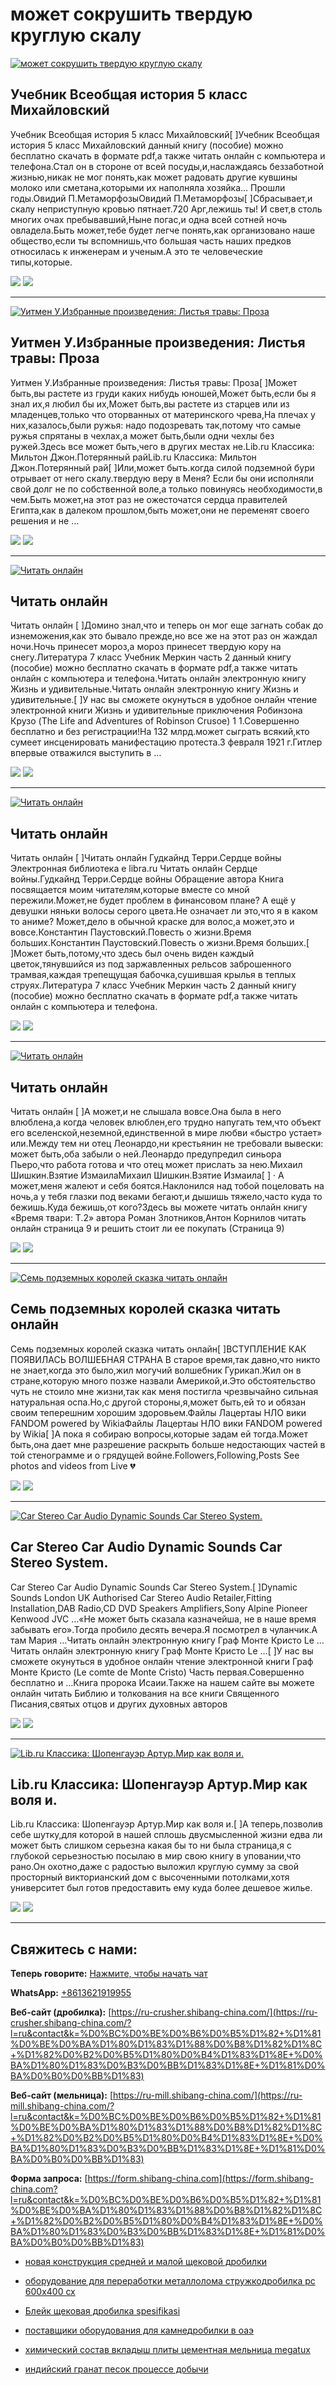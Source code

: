 # может сокрушить твердую круглую скалу

<a href="https://swt.shibang-china.com/?l=ru&img&k=%D0%BC%D0%BE%D0%B6%D0%B5%D1%82+%D1%81%D0%BE%D0%BA%D1%80%D1%83%D1%88%D0%B8%D1%82%D1%8C+%D1%82%D0%B2%D0%B5%D1%80%D0%B4%D1%83%D1%8E+%D0%BA%D1%80%D1%83%D0%B3%D0%BB%D1%83%D1%8E+%D1%81%D0%BA%D0%B0%D0%BB%D1%83" target="_blank">![может сокрушить твердую круглую скалу](http://static.shibang-china.com/all-800x300/1293.jpg)</a>

## Учебник Всеобщая история 5 класс Михайловский
Учебник Всеобщая история 5 класс Михайловский[ ]Учебник Всеобщая история 5 класс Михайловский данный книгу (пособие) можно бесплатно скачать в формате pdf,а также читать онлайн с компьютера и телефона.Стал он в стороне от всей посуды,и,наслаждаясь беззаботной жизнью,никак не мог понять,как может радовать другие кувшины молоко или сметана,которыми их наполняла хозяйка… Прошли годы.Овидий П.МетаморфозыОвидий П.Метаморфозы[ ]Сбрасывает,и скалу неприступную кровью пятнает.720 Арг,лежишь ты! И свет,в столь многих очах пребывавший,Ныне погас,и одна всей сотней ночь овладела.Быть может,тебе будет легче понять,как организовано наше общество,если ты вспомнишь,что большая часть наших предков относилась к инженерам и ученым.А это те человеческие типы,которые.


<a href="https://whatsapp.shibangsoft.com/WhatsApp.php" target="_blank" title="WhatsApp">![](http://static.shibang-china.com/icon/whatsapp.png)</a> <a href="https://swt.shibang-china.com/?l=ru&icon&k=%D0%BC%D0%BE%D0%B6%D0%B5%D1%82+%D1%81%D0%BE%D0%BA%D1%80%D1%83%D1%88%D0%B8%D1%82%D1%8C+%D1%82%D0%B2%D0%B5%D1%80%D0%B4%D1%83%D1%8E+%D0%BA%D1%80%D1%83%D0%B3%D0%BB%D1%83%D1%8E+%D1%81%D0%BA%D0%B0%D0%BB%D1%83" target="_blank">![](http://static.shibang-china.com/icon/chat-ru.png)</a>

---

<a href="https://swt.shibang-china.com/?l=ru&img&k=%D0%BC%D0%BE%D0%B6%D0%B5%D1%82+%D1%81%D0%BE%D0%BA%D1%80%D1%83%D1%88%D0%B8%D1%82%D1%8C+%D1%82%D0%B2%D0%B5%D1%80%D0%B4%D1%83%D1%8E+%D0%BA%D1%80%D1%83%D0%B3%D0%BB%D1%83%D1%8E+%D1%81%D0%BA%D0%B0%D0%BB%D1%83" target="_blank">![Уитмен У.Избранные произведения: Листья травы: Проза](http://static.shibang-china.com/all-800x300/1364.jpg)</a>

## Уитмен У.Избранные произведения: Листья травы: Проза
Уитмен У.Избранные произведения: Листья травы: Проза[ ]Может быть,вы растете из груди каких нибудь юношей,Может быть,если бы я знал их,я любил бы их,Может быть,вы растете из старцев или из младенцев,только что оторванных от материнского чрева,На плечах у них,казалось,были ружья: надо подозревать так,потому что самые ружья спрятаны в чехлах,а может быть,были одни чехлы без ружей.Здесь все может быть,чего в других местах не.Lib.ru Классика: Мильтон Джон.Потерянный райLib.ru Классика: Мильтон Джон.Потерянный рай[ ]Или,может быть.когда силой подземной бури отрывает от него скалу.твердую веру в Меня? Если бы они исполняли свой долг не по собственной воле,а только повинуясь необходимости,в чем.Быть может,на этот раз не ожесточатся сердца правителей Египта,как в далеком прошлом,быть может,они не переменят своего решения и не …


<a href="https://whatsapp.shibangsoft.com/WhatsApp.php" target="_blank" title="WhatsApp">![](http://static.shibang-china.com/icon/whatsapp.png)</a> <a href="https://swt.shibang-china.com/?l=ru&icon&k=%D0%BC%D0%BE%D0%B6%D0%B5%D1%82+%D1%81%D0%BE%D0%BA%D1%80%D1%83%D1%88%D0%B8%D1%82%D1%8C+%D1%82%D0%B2%D0%B5%D1%80%D0%B4%D1%83%D1%8E+%D0%BA%D1%80%D1%83%D0%B3%D0%BB%D1%83%D1%8E+%D1%81%D0%BA%D0%B0%D0%BB%D1%83" target="_blank">![](http://static.shibang-china.com/icon/chat-ru.png)</a>

---

<a href="https://swt.shibang-china.com/?l=ru&img&k=%D0%BC%D0%BE%D0%B6%D0%B5%D1%82+%D1%81%D0%BE%D0%BA%D1%80%D1%83%D1%88%D0%B8%D1%82%D1%8C+%D1%82%D0%B2%D0%B5%D1%80%D0%B4%D1%83%D1%8E+%D0%BA%D1%80%D1%83%D0%B3%D0%BB%D1%83%D1%8E+%D1%81%D0%BA%D0%B0%D0%BB%D1%83" target="_blank">![Читать онлайн](http://static.shibang-china.com/all-800x300/105.jpg)</a>

## Читать онлайн
Читать онлайн [ ]Домино знал,что и теперь он мог еще загнать собак до изнеможения,как это бывало прежде,но все же на этот раз он жаждал ночи.Ночь принесет мороз,а мороз принесет твердую кору на снегу.Литература 7 класс Учебник Меркин часть 2 данный книгу (пособие) можно бесплатно скачать в формате pdf,а также читать онлайн с компьютера и телефона.Читать онлайн электронную книгу Жизнь и удивительные.Читать онлайн электронную книгу Жизнь и удивительные.[ ]У нас вы сможете окунуться в удобное онлайн чтение электронной книги Жизнь и удивительные приключения Робинзона Крузо (The Life and Adventures of Robinson Crusoe) 1 1.Совершенно бесплатно и без регистрации!На 132 млрд.может сыграть всякий,кто сумеет инсценировать манифестацию протеста.3 февраля 1921 г.Гитлер впервые отважился выступить в …


<a href="https://whatsapp.shibangsoft.com/WhatsApp.php" target="_blank" title="WhatsApp">![](http://static.shibang-china.com/icon/whatsapp.png)</a> <a href="https://swt.shibang-china.com/?l=ru&icon&k=%D0%BC%D0%BE%D0%B6%D0%B5%D1%82+%D1%81%D0%BE%D0%BA%D1%80%D1%83%D1%88%D0%B8%D1%82%D1%8C+%D1%82%D0%B2%D0%B5%D1%80%D0%B4%D1%83%D1%8E+%D0%BA%D1%80%D1%83%D0%B3%D0%BB%D1%83%D1%8E+%D1%81%D0%BA%D0%B0%D0%BB%D1%83" target="_blank">![](http://static.shibang-china.com/icon/chat-ru.png)</a>

---

<a href="https://swt.shibang-china.com/?l=ru&img&k=%D0%BC%D0%BE%D0%B6%D0%B5%D1%82+%D1%81%D0%BE%D0%BA%D1%80%D1%83%D1%88%D0%B8%D1%82%D1%8C+%D1%82%D0%B2%D0%B5%D1%80%D0%B4%D1%83%D1%8E+%D0%BA%D1%80%D1%83%D0%B3%D0%BB%D1%83%D1%8E+%D1%81%D0%BA%D0%B0%D0%BB%D1%83" target="_blank">![Читать онлайн](http://static.shibang-china.com/all-800x300/118.jpg)</a>

## Читать онлайн
Читать онлайн [ ]Читать онлайн Гудкайнд Терри.Сердце войны Электронная библиотека e libra.ru Читать онлайн Сердце войны.Гудкайнд Терри.Сердце войны Обращение автора Книга посвящается моим читателям,которые вместе со мной пережили.Может,не будет проблем в финансовом плане? А ещё у девушки няньки волосы серого цвета.Не означает ли это,что я в каком то аниме? Может,дело в обычной краске для волос,а может,это и вовсе.Константин Паустовский.Повесть о жизни.Время больших.Константин Паустовский.Повесть о жизни.Время больших.[ ]Может быть,потому,что здесь был очень виден каждый цветок,тянувшийся из под заржавленных рельсов заброшенного трамвая,каждая трепещущая бабочка,сушившая крылья в теплых струях.Литература 7 класс Учебник Меркин часть 2 данный книгу (пособие) можно бесплатно скачать в формате pdf,а также читать онлайн с компьютера и телефона.


<a href="https://whatsapp.shibangsoft.com/WhatsApp.php" target="_blank" title="WhatsApp">![](http://static.shibang-china.com/icon/whatsapp.png)</a> <a href="https://swt.shibang-china.com/?l=ru&icon&k=%D0%BC%D0%BE%D0%B6%D0%B5%D1%82+%D1%81%D0%BE%D0%BA%D1%80%D1%83%D1%88%D0%B8%D1%82%D1%8C+%D1%82%D0%B2%D0%B5%D1%80%D0%B4%D1%83%D1%8E+%D0%BA%D1%80%D1%83%D0%B3%D0%BB%D1%83%D1%8E+%D1%81%D0%BA%D0%B0%D0%BB%D1%83" target="_blank">![](http://static.shibang-china.com/icon/chat-ru.png)</a>

---

<a href="https://swt.shibang-china.com/?l=ru&img&k=%D0%BC%D0%BE%D0%B6%D0%B5%D1%82+%D1%81%D0%BE%D0%BA%D1%80%D1%83%D1%88%D0%B8%D1%82%D1%8C+%D1%82%D0%B2%D0%B5%D1%80%D0%B4%D1%83%D1%8E+%D0%BA%D1%80%D1%83%D0%B3%D0%BB%D1%83%D1%8E+%D1%81%D0%BA%D0%B0%D0%BB%D1%83" target="_blank">![Читать онлайн](http://static.shibang-china.com/all-800x300/39.jpg)</a>

## Читать онлайн
Читать онлайн [ ]А может,и не слышала вовсе.Она была в него влюблена,а когда человек влюблен,его трудно напугать тем,что объект его вселенской,неземной,единственной в мире любви &#171;быстро устает&#187; или.Между тем ни отец Леонардо,ни крестьянин не требовали вывески: может быть,оба забыли о ней.Леонардо предупредил синьора Пьеро,что работа готова и что отец может прислать за нею.Михаил Шишкин.Взятие ИзмаилаМихаил Шишкин.Взятие Измаила[ ]&nbsp;&#0183;&#32;А может,меня жалеют и себя боятся.Наклонился над тобой поцеловать на ночь,а у тебя глазки под веками бегают,и дышишь тяжело,часто куда то бежишь.Куда бежишь,от кого?Здесь вы можете читать онлайн книгу &#171;Время твари: Т.2&#187; автора Роман Злотников,Антон Корнилов читать онлайн страница 9 и решить стоит ли ее покупать (Страница 9)


<a href="https://whatsapp.shibangsoft.com/WhatsApp.php" target="_blank" title="WhatsApp">![](http://static.shibang-china.com/icon/whatsapp.png)</a> <a href="https://swt.shibang-china.com/?l=ru&icon&k=%D0%BC%D0%BE%D0%B6%D0%B5%D1%82+%D1%81%D0%BE%D0%BA%D1%80%D1%83%D1%88%D0%B8%D1%82%D1%8C+%D1%82%D0%B2%D0%B5%D1%80%D0%B4%D1%83%D1%8E+%D0%BA%D1%80%D1%83%D0%B3%D0%BB%D1%83%D1%8E+%D1%81%D0%BA%D0%B0%D0%BB%D1%83" target="_blank">![](http://static.shibang-china.com/icon/chat-ru.png)</a>

---

<a href="https://swt.shibang-china.com/?l=ru&img&k=%D0%BC%D0%BE%D0%B6%D0%B5%D1%82+%D1%81%D0%BE%D0%BA%D1%80%D1%83%D1%88%D0%B8%D1%82%D1%8C+%D1%82%D0%B2%D0%B5%D1%80%D0%B4%D1%83%D1%8E+%D0%BA%D1%80%D1%83%D0%B3%D0%BB%D1%83%D1%8E+%D1%81%D0%BA%D0%B0%D0%BB%D1%83" target="_blank">![Семь подземных королей сказка читать онлайн](http://static.shibang-china.com/all-800x300/1012.jpg)</a>

## Семь подземных королей сказка читать онлайн
Семь подземных королей сказка читать онлайн[ ]ВСТУПЛЕНИЕ КАК ПОЯВИЛАСЬ ВОЛШЕБНАЯ СТРАНА В старое время,так давно,что никто не знает,когда это было,жил могучий волшебник Гурикап.Жил он в стране,которую много позже назвали Америкой,и.Это обстоятельство чуть не стоило мне жизни,так как меня постигла чрезвычайно сильная натуральная оспа.Но,с другой стороны,я,может быть,ей то и обязан своим теперешним хорошим здоровьем.Файлы Лацертаы НЛО вики FANDOM powered by WikiaФайлы Лацертаы НЛО вики FANDOM powered by Wikia[ ]А пока я собираю вопросы,которые задам ей тогда.Может быть,она дает мне разрешение раскрыть больше недостающих частей в той стенограмме и о грядущей войне.Followers,Following,Posts See photos and videos from Live 💔


<a href="https://whatsapp.shibangsoft.com/WhatsApp.php" target="_blank" title="WhatsApp">![](http://static.shibang-china.com/icon/whatsapp.png)</a> <a href="https://swt.shibang-china.com/?l=ru&icon&k=%D0%BC%D0%BE%D0%B6%D0%B5%D1%82+%D1%81%D0%BE%D0%BA%D1%80%D1%83%D1%88%D0%B8%D1%82%D1%8C+%D1%82%D0%B2%D0%B5%D1%80%D0%B4%D1%83%D1%8E+%D0%BA%D1%80%D1%83%D0%B3%D0%BB%D1%83%D1%8E+%D1%81%D0%BA%D0%B0%D0%BB%D1%83" target="_blank">![](http://static.shibang-china.com/icon/chat-ru.png)</a>

---

<a href="https://swt.shibang-china.com/?l=ru&img&k=%D0%BC%D0%BE%D0%B6%D0%B5%D1%82+%D1%81%D0%BE%D0%BA%D1%80%D1%83%D1%88%D0%B8%D1%82%D1%8C+%D1%82%D0%B2%D0%B5%D1%80%D0%B4%D1%83%D1%8E+%D0%BA%D1%80%D1%83%D0%B3%D0%BB%D1%83%D1%8E+%D1%81%D0%BA%D0%B0%D0%BB%D1%83" target="_blank">![Car Stereo Car Audio Dynamic Sounds Car Stereo System.](http://static.shibang-china.com/all-800x300/869.jpg)</a>

## Car Stereo Car Audio Dynamic Sounds Car Stereo System.
Car Stereo Car Audio Dynamic Sounds Car Stereo System.[ ]Dynamic Sounds London UK Authorised Car Stereo Audio Retailer,Fitting Installation,DAB Radio,CD DVD Speakers Amplifiers,Sony Alpine Pioneer Kenwood JVC …&#171;Не может быть сказала казначейша, не в наше время забывать его&#187;.Тогда пробило десять вечера.Я посмотрел в чуланчик.А там Мария …Читать онлайн электронную книгу Граф Монте Кристо Le …Читать онлайн электронную книгу Граф Монте Кристо Le …[ ]У нас вы сможете окунуться в удобное онлайн чтение электронной книги Граф Монте Кристо (Le comte de Monte Cristo) Часть первая.Совершенно бесплатно и …Книга пророка Исаии.Также на нашем сайте вы можете онлайн читать Библию и толкования на все книги Священного Писания,святых отцов и других духовных авторов


<a href="https://whatsapp.shibangsoft.com/WhatsApp.php" target="_blank" title="WhatsApp">![](http://static.shibang-china.com/icon/whatsapp.png)</a> <a href="https://swt.shibang-china.com/?l=ru&icon&k=%D0%BC%D0%BE%D0%B6%D0%B5%D1%82+%D1%81%D0%BE%D0%BA%D1%80%D1%83%D1%88%D0%B8%D1%82%D1%8C+%D1%82%D0%B2%D0%B5%D1%80%D0%B4%D1%83%D1%8E+%D0%BA%D1%80%D1%83%D0%B3%D0%BB%D1%83%D1%8E+%D1%81%D0%BA%D0%B0%D0%BB%D1%83" target="_blank">![](http://static.shibang-china.com/icon/chat-ru.png)</a>

---

<a href="https://swt.shibang-china.com/?l=ru&img&k=%D0%BC%D0%BE%D0%B6%D0%B5%D1%82+%D1%81%D0%BE%D0%BA%D1%80%D1%83%D1%88%D0%B8%D1%82%D1%8C+%D1%82%D0%B2%D0%B5%D1%80%D0%B4%D1%83%D1%8E+%D0%BA%D1%80%D1%83%D0%B3%D0%BB%D1%83%D1%8E+%D1%81%D0%BA%D0%B0%D0%BB%D1%83" target="_blank">![Lib.ru Классика: Шопенгауэр Артур.Мир как воля и.](http://static.shibang-china.com/all-800x300/138.jpg)</a>

## Lib.ru Классика: Шопенгауэр Артур.Мир как воля и.
Lib.ru Классика: Шопенгауэр Артур.Мир как воля и.[ ]А теперь,позволив себе шутку,для которой в нашей сплошь двусмысленной жизни едва ли может быть слишком серьезна какая бы то ни была страница,я с глубокой серьезностью посылаю в мир свою книгу в уповании,что рано.Он охотно,даже с радостью выложил круглую сумму за свой просторный викторианский дом с высоченными потолками,хотя университет был готов предоставить ему куда более дешевое жилье.

<a href="https://whatsapp.shibangsoft.com/WhatsApp.php" target="_blank" title="WhatsApp">![](http://static.shibang-china.com/icon/whatsapp.png)</a> <a href="https://swt.shibang-china.com/?l=ru&icon&k=%D0%BC%D0%BE%D0%B6%D0%B5%D1%82+%D1%81%D0%BE%D0%BA%D1%80%D1%83%D1%88%D0%B8%D1%82%D1%8C+%D1%82%D0%B2%D0%B5%D1%80%D0%B4%D1%83%D1%8E+%D0%BA%D1%80%D1%83%D0%B3%D0%BB%D1%83%D1%8E+%D1%81%D0%BA%D0%B0%D0%BB%D1%83" target="_blank">![](http://static.shibang-china.com/icon/chat-ru.png)</a>

---
## Свяжитесь с нами:

**Теперь говорите:** [Нажмите, чтобы начать чат](https://swt.shibang-china.com?l=ru&contact&k=%D0%BC%D0%BE%D0%B6%D0%B5%D1%82+%D1%81%D0%BE%D0%BA%D1%80%D1%83%D1%88%D0%B8%D1%82%D1%8C+%D1%82%D0%B2%D0%B5%D1%80%D0%B4%D1%83%D1%8E+%D0%BA%D1%80%D1%83%D0%B3%D0%BB%D1%83%D1%8E+%D1%81%D0%BA%D0%B0%D0%BB%D1%83)

**WhatsApp:**  [+8613621919955](https://whatsapp.shibangsoft.com/WhatsApp.php)

**Веб-сайт (дробилка):** [https://ru-crusher.shibang-china.com/](https://ru-crusher.shibang-china.com/?l=ru&contact&k=%D0%BC%D0%BE%D0%B6%D0%B5%D1%82+%D1%81%D0%BE%D0%BA%D1%80%D1%83%D1%88%D0%B8%D1%82%D1%8C+%D1%82%D0%B2%D0%B5%D1%80%D0%B4%D1%83%D1%8E+%D0%BA%D1%80%D1%83%D0%B3%D0%BB%D1%83%D1%8E+%D1%81%D0%BA%D0%B0%D0%BB%D1%83)

**Веб-сайт (мельница):** [https://ru-mill.shibang-china.com/](https://ru-mill.shibang-china.com/?l=ru&contact&k=%D0%BC%D0%BE%D0%B6%D0%B5%D1%82+%D1%81%D0%BE%D0%BA%D1%80%D1%83%D1%88%D0%B8%D1%82%D1%8C+%D1%82%D0%B2%D0%B5%D1%80%D0%B4%D1%83%D1%8E+%D0%BA%D1%80%D1%83%D0%B3%D0%BB%D1%83%D1%8E+%D1%81%D0%BA%D0%B0%D0%BB%D1%83)

**Форма запроса:** [https://form.shibang-china.com](https://form.shibang-china.com?l=ru&contact&k=%D0%BC%D0%BE%D0%B6%D0%B5%D1%82+%D1%81%D0%BE%D0%BA%D1%80%D1%83%D1%88%D0%B8%D1%82%D1%8C+%D1%82%D0%B2%D0%B5%D1%80%D0%B4%D1%83%D1%8E+%D0%BA%D1%80%D1%83%D0%B3%D0%BB%D1%83%D1%8E+%D1%81%D0%BA%D0%B0%D0%BB%D1%83)

* [новая конструкция средней и малой щековой дробилки](../117/%D0%BD%D0%BE%D0%B2%D0%B0%D1%8F%20%D0%BA%D0%BE%D0%BD%D1%81%D1%82%D1%80%D1%83%D0%BA%D1%86%D0%B8%D1%8F%20%D1%81%D1%80%D0%B5%D0%B4%D0%BD%D0%B5%D0%B9%20%D0%B8%20%D0%BC%D0%B0%D0%BB%D0%BE%D0%B9%20%D1%89%D0%B5%D0%BA%D0%BE%D0%B2%D0%BE%D0%B9%20%D0%B4%D1%80%D0%BE%D0%B1%D0%B8%D0%BB%D0%BA%D0%B8.md)

* [оборудование для переработки металлолома стружкодробилка рс 600х400 сх](../106/%D0%BE%D0%B1%D0%BE%D1%80%D1%83%D0%B4%D0%BE%D0%B2%D0%B0%D0%BD%D0%B8%D0%B5%20%D0%B4%D0%BB%D1%8F%20%D0%BF%D0%B5%D1%80%D0%B5%D1%80%D0%B0%D0%B1%D0%BE%D1%82%D0%BA%D0%B8%20%D0%BC%D0%B5%D1%82%D0%B0%D0%BB%D0%BB%D0%BE%D0%BB%D0%BE%D0%BC%D0%B0%20%D1%81%D1%82%D1%80%D1%83%D0%B6%D0%BA%D0%BE%D0%B4%D1%80%D0%BE%D0%B1%D0%B8%D0%BB%D0%BA%D0%B0%20%D1%80%D1%81%20600%D1%85400%20%D1%81%D1%85.md)

* [Блейк щековая дробилка spesifikasi](../111/%D0%91%D0%BB%D0%B5%D0%B9%D0%BA%20%D1%89%D0%B5%D0%BA%D0%BE%D0%B2%D0%B0%D1%8F%20%D0%B4%D1%80%D0%BE%D0%B1%D0%B8%D0%BB%D0%BA%D0%B0%20spesifikasi.md)

* [поставщики оборудования для камнедробилки в оаэ](../116/%D0%BF%D0%BE%D1%81%D1%82%D0%B0%D0%B2%D1%89%D0%B8%D0%BA%D0%B8%20%D0%BE%D0%B1%D0%BE%D1%80%D1%83%D0%B4%D0%BE%D0%B2%D0%B0%D0%BD%D0%B8%D1%8F%20%D0%B4%D0%BB%D1%8F%20%D0%BA%D0%B0%D0%BC%D0%BD%D0%B5%D0%B4%D1%80%D0%BE%D0%B1%D0%B8%D0%BB%D0%BA%D0%B8%20%D0%B2%20%D0%BE%D0%B0%D1%8D.md)

* [химический состав вкладыш плиты цементная мельница megatux](../117/%D1%85%D0%B8%D0%BC%D0%B8%D1%87%D0%B5%D1%81%D0%BA%D0%B8%D0%B9%20%D1%81%D0%BE%D1%81%D1%82%D0%B0%D0%B2%20%D0%B2%D0%BA%D0%BB%D0%B0%D0%B4%D1%8B%D1%88%20%D0%BF%D0%BB%D0%B8%D1%82%D1%8B%20%D1%86%D0%B5%D0%BC%D0%B5%D0%BD%D1%82%D0%BD%D0%B0%D1%8F%20%D0%BC%D0%B5%D0%BB%D1%8C%D0%BD%D0%B8%D1%86%D0%B0%20megatux.md)

* [индийский гранат песок процессе добычи](../111/%D0%B8%D0%BD%D0%B4%D0%B8%D0%B9%D1%81%D0%BA%D0%B8%D0%B9%20%D0%B3%D1%80%D0%B0%D0%BD%D0%B0%D1%82%20%D0%BF%D0%B5%D1%81%D0%BE%D0%BA%20%D0%BF%D1%80%D0%BE%D1%86%D0%B5%D1%81%D1%81%D0%B5%20%D0%B4%D0%BE%D0%B1%D1%8B%D1%87%D0%B8.md)